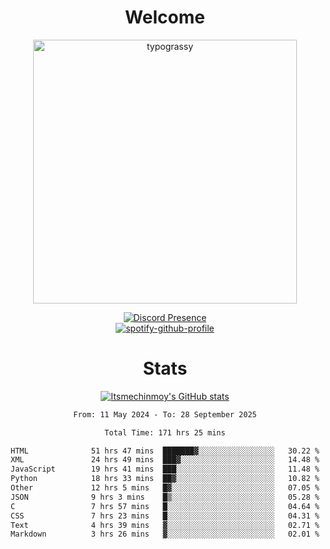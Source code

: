 <div align="center">

# Welcome
<a href="https://github.com/kawarimidoll/typograssy">
    <img alt="typograssy" src="https://typograssy.deno.dev/api?text=%E3%82%88%E3%81%86%E3%81%93%E3%81%9D%E3%81%BF%E3%81%AA%E3%81%95%E3%82%93%20-%20Itsmechinmoy--&&l0=none&l1=82d9d0&l2=027353&l3=038c4c&l4=01402e&bg=none&frame=none&speed=100&comment=" width="421.99">
</a>

[![Discord Presence](https://lanyard.cnrad.dev/api/523539866311720963?theme=dark&bg=Oe1116&animated=false&hideDiscrim=true&borderRadius=30px&hideActivity=whenNotUsed)](https://discord.com/users/523539866311720963)<br>
[![spotify-github-profile](https://spotify-github-profile.kittinanx.com/api/view?uid=31zczwoe3obxakjgkio7anubhkaq&cover_image=true&theme=novatorem&show_offline=true&background_color=121212&interchange=false&bar_color=53b14f&bar_color=ffffff&bar_color_cover=false)](https://spotify-github-profile.vercel.app/api/view?uid=31zczwoe3obxakjgkio7anubhkaq&redirect=true)
</div>

<div align="center">

<!--# Anilist Activity
</div>
-   📖 Read chapter 25 - 68 of [Fate/Grand Order: Epic of Remnant - Ashu Tokuiten IV Kinki Kourin Teien Salem - Itan Naru Salem](https://anilist.co/manga/107556) (03:46 29 July 2025)
-   📖 Read chapter 216 - 220 of [Vinland Saga](https://anilist.co/manga/30642) (03:46 29 July 2025)
-   📖 Read chapter 29 - 129 of [Kaiju No.8](https://anilist.co/manga/120760) (03:45 29 July 2025)
-   📖 Read chapter 75 - 111 of [The Hidden Dungeon Only I Can Enter](https://anilist.co/manga/103850) (03:45 29 July 2025)
-   📖 Read chapter 29 - 40 of [Tokyo Revengers: A Letter from Keisuke Baji](https://anilist.co/manga/151997) (03:44 29 July 2025)
-->
<div align="center">
    
# Stats
[![Itsmechinmoy's GitHub stats](https://github-readme-stats.vercel.app/api?username=itsmechinmoy&show_icons=true&theme=algolia)](https://github.com/anuraghazra/github-readme-stats)
</div>
<!--START_SECTION:waka-->

```txt
From: 11 May 2024 - To: 28 September 2025

Total Time: 171 hrs 25 mins

HTML              51 hrs 47 mins  ███████▓░░░░░░░░░░░░░░░░░   30.22 %
XML               24 hrs 49 mins  ███▓░░░░░░░░░░░░░░░░░░░░░   14.48 %
JavaScript        19 hrs 41 mins  ███░░░░░░░░░░░░░░░░░░░░░░   11.48 %
Python            18 hrs 33 mins  ██▓░░░░░░░░░░░░░░░░░░░░░░   10.82 %
Other             12 hrs 5 mins   █▓░░░░░░░░░░░░░░░░░░░░░░░   07.05 %
JSON              9 hrs 3 mins    █▒░░░░░░░░░░░░░░░░░░░░░░░   05.28 %
C                 7 hrs 57 mins   █░░░░░░░░░░░░░░░░░░░░░░░░   04.64 %
CSS               7 hrs 23 mins   █░░░░░░░░░░░░░░░░░░░░░░░░   04.31 %
Text              4 hrs 39 mins   ▓░░░░░░░░░░░░░░░░░░░░░░░░   02.71 %
Markdown          3 hrs 26 mins   ▓░░░░░░░░░░░░░░░░░░░░░░░░   02.01 %
```

<!--END_SECTION:waka-->
<!--<div align="center">

# Repositories
[![Itsmechinmoy's Dantotsu stats](https://github-readme-stats.vercel.app/api/pin/?username=itsmechinmoy&repo=dantotsu&show_icons=true&theme=algolia&description_lines_count=1)](https://github.com/itsmechinmoy/dantotsu)
[![Itsmechinmoy's Dantotustatic stats](https://github-readme-stats.vercel.app/api/pin/?username=itsmechinmoy&repo=dantotustatic&show_icons=true&theme=algolia&description_lines_count=1)](https://github.com/itsmechinmoy/dantotustatic)
</div>
-->
